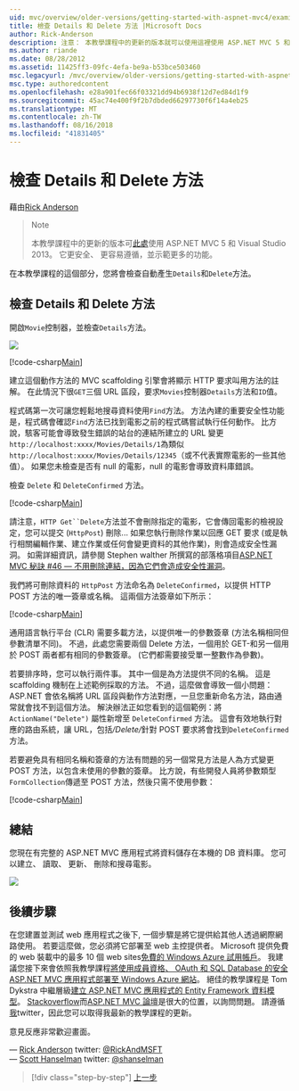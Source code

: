 ```yaml
---
uid: mvc/overview/older-versions/getting-started-with-aspnet-mvc4/examining-the-details-and-delete-methods
title: 檢查 Details 和 Delete 方法 |Microsoft Docs
author: Rick-Anderson
description: 注意： 本教學課程中的更新的版本就可以使用這裡使用 ASP.NET MVC 5 和 Visual Studio 2013。 這是更安全、 更容易遵循，並示範...
ms.author: riande
ms.date: 08/28/2012
ms.assetid: 11425ff3-09fc-4efa-be9a-b53bce503460
msc.legacyurl: /mvc/overview/older-versions/getting-started-with-aspnet-mvc4/examining-the-details-and-delete-methods
msc.type: authoredcontent
ms.openlocfilehash: e28a901fec66f03321dd94b6938f12d7ed84d1f9
ms.sourcegitcommit: 45ac74e400f9f2b7dbded66297730f6f14a4eb25
ms.translationtype: MT
ms.contentlocale: zh-TW
ms.lasthandoff: 08/16/2018
ms.locfileid: "41831405"
---
```

<a name="examining-the-details-and-delete-methods"></a>檢查 Details 和 Delete 方法
====================
藉由[Rick Anderson](https://github.com/Rick-Anderson)

> > [!NOTE]
> > 本教學課程中的更新的版本可[此處](../../getting-started/introduction/getting-started.md)使用 ASP.NET MVC 5 和 Visual Studio 2013。 它更安全、 更容易遵循，並示範更多的功能。


在本教學課程的這個部分，您將會檢查自動產生`Details`和`Delete`方法。

## <a name="examining-the-details-and-delete-methods"></a>檢查 Details 和 Delete 方法

開啟`Movie`控制器，並檢查`Details`方法。

![](examining-the-details-and-delete-methods/_static/image1.png)

[!code-csharp[Main](examining-the-details-and-delete-methods/samples/sample1.cs)]

建立這個動作方法的 MVC scaffolding 引擎會將顯示 HTTP 要求叫用方法的註解。 在此情況下很`GET`三個 URL 區段，要求`Movies`控制器`Details`方法和`ID`值。

程式碼第一次可讓您輕鬆地搜尋資料使用`Find`方法。 方法內建的重要安全性功能是，程式碼會確認`Find`方法已找到電影之前的程式碼嘗試執行任何動作。 比方說，駭客可能會導致發生錯誤的站台的連結所建立的 URL 變更`http://localhost:xxxx/Movies/Details/1`為類似`http://localhost:xxxx/Movies/Details/12345`（或不代表實際電影的一些其他值）。 如果您未檢查是否有 null 的電影，null 的電影會導致資料庫錯誤。

檢查 `Delete` 和 `DeleteConfirmed` 方法。

[!code-csharp[Main](examining-the-details-and-delete-methods/samples/sample2.cs?highlight=17)]

請注意，`HTTP Get``Delete`方法並不會刪除指定的電影，它會傳回電影的檢視設定，您可以提交 (`HttpPost`) 刪除... 如果您執行刪除作業以回應 GET 要求 (或是執行相關編輯作業、建立作業或任何會變更資料的其他作業)，則會造成安全性漏洞。 如需詳細資訊，請參閱 Stephen walther 所撰寫的部落格項目[ASP.NET MVC 秘訣 #46 — 不用刪除連結，因為它們會造成安全性漏洞](http://stephenwalther.com/blog/archive/2009/01/21/asp.net-mvc-tip-46-ndash-donrsquot-use-delete-links-because.aspx)。

我們將可刪除資料的 `HttpPost` 方法命名為 `DeleteConfirmed`，以提供 HTTP POST 方法的唯一簽章或名稱。 這兩個方法簽章如下所示：

[!code-csharp[Main](examining-the-details-and-delete-methods/samples/sample3.cs)]

通用語言執行平台 (CLR) 需要多載方法，以提供唯一的參數簽章 (方法名稱相同但參數清單不同)。 不過，此處您需要兩個 Delete 方法，一個用於 GET-和另一個用於 POST 兩者都有相同的參數簽章。 (它們都需要接受單一整數作為參數)。

若要排序時，您可以執行兩件事。 其中一個是為方法提供不同的名稱。 這是 scaffolding 機制在上述範例採取的方法。 不過，這麼做會導致一個小問題：ASP.NET 會依名稱將 URL 區段與動作方法對應，一旦您重新命名方法，路由通常就會找不到這個方法。 解決辦法正如您看到的這個範例：將 `ActionName("Delete")` 屬性新增至 `DeleteConfirmed` 方法。 這會有效地執行對應的路由系統，讓 URL，包括<em>/Delete/</em>針對 POST 要求將會找到`DeleteConfirmed`方法。

若要避免具有相同名稱和簽章的方法有問題的另一個常見方法是人為方式變更 POST 方法，以包含未使用的參數的簽章。 比方說，有些開發人員將參數類型`FormCollection`傳遞至 POST 方法，然後只需不使用參數：

[!code-csharp[Main](examining-the-details-and-delete-methods/samples/sample4.cs)]

## <a name="summary"></a>總結

您現在有完整的 ASP.NET MVC 應用程式將資料儲存在本機的 DB 資料庫。 您可以建立、 讀取、 更新、 刪除和搜尋電影。

![](examining-the-details-and-delete-methods/_static/image2.png)

## <a name="next-steps"></a>後續步驟

在您建置並測試 web 應用程式之後下, 一個步驟是將它提供給其他人透過網際網路使用。 若要這麼做，您必須將它部署至 web 主控提供者。 Microsoft 提供免費的 web 裝載中的最多 10 個 web sites[免費的 Windows Azure 試用帳戶](https://www.windowsazure.com/pricing/free-trial/?WT.mc_id=A443DD604)。 我建議您接下來會依照我教學課程[將使用成員資格、 OAuth 和 SQL Database 的安全 ASP.NET MVC 應用程式部署至 Windows Azure 網站](https://docs.microsoft.com/aspnet/core/security/authorization/secure-data)。 絕佳的教學課程是 Tom Dykstra 中繼層級[建立 ASP.NET MVC 應用程式的 Entity Framework 資料模型](../../getting-started/getting-started-with-ef-using-mvc/creating-an-entity-framework-data-model-for-an-asp-net-mvc-application.md)。 [Stackoverflow](http://stackoverflow.com/help)而[ASP.NET MVC 論壇](https://forums.asp.net/1146.aspx)是很大的位置，以詢問問題。 請遵循[我](https://twitter.com/RickAndMSFT)twitter，因此您可以取得我最新的教學課程的更新。

意見反應非常歡迎畫面。

— [Rick Anderson](https://blogs.msdn.com/rickAndy) twitter: [@RickAndMSFT](https://twitter.com/RickAndMSFT)  
— [Scott Hanselman](http://www.hanselman.com/blog/) twitter: [@shanselman](https://twitter.com/shanselman)

> [!div class="step-by-step"]
> [上一步](adding-validation-to-the-model.md)
